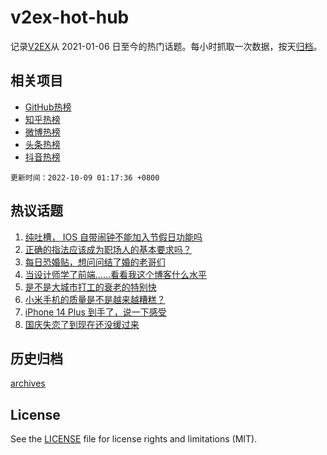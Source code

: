 # v2ex-hot-hub

 记录[V2EX](https://www.v2ex.com/)从 2021-01-06 日至今的热门话题。每小时抓取一次数据，按天[归档](archives)。
 
 ## 相关项目

- [GitHub热榜](https://github.com/snaildev/github-hot-hub)
- [知乎热榜](https://github.com/snaildev/zhihu-hot-hub)
- [微博热榜](https://github.com/snaildev/weibo-hot-hub)
- [头条热榜](https://github.com/snaildev/toutiao-hot-hub)
- [抖音热榜](https://github.com/snaildev/douyin-hot-hub)


 `更新时间：2022-10-09 01:17:36 +0800`

## 热议话题

1. [纯吐槽， IOS 自带闹钟不能加入节假日功能吗](https://www.v2ex.com/t/885133)
1. [正确的指法应该成为职场人的基本要求吗？](https://www.v2ex.com/t/885230)
1. [每日恐婚贴，想问问结了婚的老哥们](https://www.v2ex.com/t/885297)
1. [当设计师学了前端……看看我这个博客什么水平](https://www.v2ex.com/t/885217)
1. [是不是大城市打工的衰老的特别快](https://www.v2ex.com/t/885126)
1. [小米手机的质量是不是越来越糟糕？](https://www.v2ex.com/t/885250)
1. [iPhone 14 Plus 到手了，说一下感受](https://www.v2ex.com/t/885122)
1. [国庆失恋了到现在还没缓过来](https://www.v2ex.com/t/885269)

## 历史归档

[archives](archives)

## License

See the [LICENSE](LICENSE) file for license rights and limitations (MIT).
